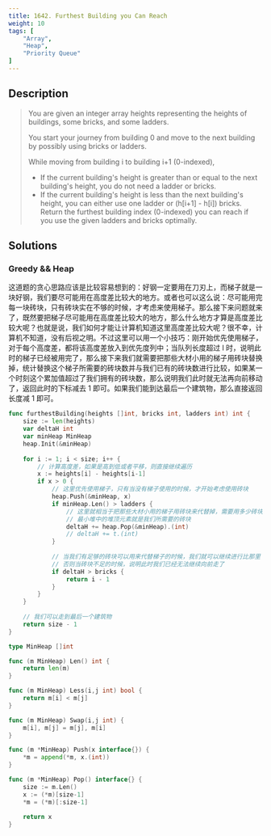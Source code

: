 ```yaml
---
title: 1642. Furthest Building you Can Reach
weight: 10
tags: [
	"Array",
	"Heap",
	"Priority Queue"
]
---
```

## Description
> You are given an integer array heights representing the heights of buildings, some bricks, and some ladders.
> 
> You start your journey from building 0 and move to the next building by possibly using bricks or ladders.
> 
> While moving from building i to building i+1 (0-indexed),
> 
> - If the current building's height is greater than or equal to the next building's height, you do not need a ladder or bricks.
> - If the current building's height is less than the next building's height, you can either use one ladder or (h[i+1] - h[i]) bricks.
> Return the furthest building index (0-indexed) you can reach if you use the given ladders and bricks optimally.

## Solutions
### Greedy && Heap
这道题的贪心思路应该是比较容易想到的：好钢一定要用在刀刃上，而梯子就是一块好钢，我们要尽可能用在高度差比较大的地方。或者也可以这么说：尽可能用完每一块砖块，只有砖块实在不够的时候，才考虑来使用梯子。那么接下来问题就来了，既然要把梯子尽可能用在高度差比较大的地方，那么什么地方才算是高度差比较大呢？也就是说，我们如何才能让计算机知道这里高度差比较大呢？很不幸，计算机不知道，没有后视之明。不过这里可以用一个小技巧：刚开始优先使用梯子，对于每个高度差，都将该高度差放入到优先度列中；当队列长度超过 l 时，说明此时的梯子已经被用完了，那么接下来我们就需要把那些大材小用的梯子用砖块替换掉，统计替换这个梯子所需要的砖块数并与我们已有的砖块数进行比较，如果某一个时刻这个累加值超过了我们拥有的砖块数，那么说明我们此时就无法再向前移动了，返回此时的下标减去 1 即可。如果我们能到达最后一个建筑物，那么直接返回长度减 1  即可。

```go
func furthestBuilding(heights []int, bricks int, ladders int) int {
    size := len(heights)
    var deltaH int
    var minHeap MinHeap
    heap.Init(&minHeap)
    
    for i := 1; i < size; i++ {
        // 计算高度差，如果是高到低或者平移，则直接继续遍历
        x := heights[i] - heights[i-1]
        if x > 0 {
            // 这里优先使用梯子，只有当没有梯子使用的时候，才开始考虑使用砖块
            heap.Push(&minHeap, x)
            if minHeap.Len() > ladders {
				// 这里就相当于把那些大材小用的梯子用砖块来代替掉，需要用多少砖块来代替呢？
				// 最小堆中的堆顶元素就是我们所需要的砖块
                deltaH += heap.Pop(&minHeap).(int)
                // deltaH += t.(int)
            }
            
			// 当我们有足够的砖块可以用来代替梯子的时候，我们就可以继续进行比那里；
			// 否则当砖块不足的时候，说明此时我们已经无法继续向前走了
            if deltaH > bricks {
                return i - 1
            }
        }
    }
    
	// 我们可以走到最后一个建筑物
    return size - 1
}

type MinHeap []int

func (m MinHeap) Len() int {
    return len(m)
}

func (m MinHeap) Less(i,j int) bool {
    return m[i] < m[j]
}

func (m MinHeap) Swap(i,j int) {
    m[i], m[j] = m[j], m[i]
}

func (m *MinHeap) Push(x interface{}) {
    *m = append(*m, x.(int))
}

func (m *MinHeap) Pop() interface{} {
    size := m.Len()
    x := (*m)[size-1]
    *m = (*m)[:size-1]
    
    return x
}
```
